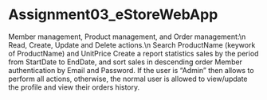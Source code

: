 # Assignment03_eStoreWebApp
Member management, Product management, and Order management:\n
Read, Create, Update and Delete actions.\n
Search ProductName (keywork of ProductName) and UnitPrice
Create a report statistics sales by the period from StartDate to EndDate, and sort sales in descending order
Member authentication by Email and Password. If the user is “Admin” then  allows to perform all actions, otherwise, the normal user is allowed to view/update the profile and view their orders history.
